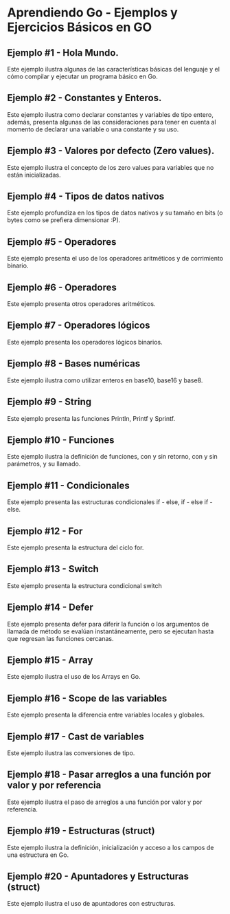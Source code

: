 # Aprendiendo Go - Ejemplos y Ejercicios Básicos en GO

## Ejemplo #1 - Hola Mundo.
Este ejemplo ilustra algunas de las características básicas del lenguaje y el cómo compilar y ejecutar un programa básico en Go.

## Ejemplo #2 - Constantes y Enteros.
Este ejemplo ilustra como declarar constantes y variables de tipo entero, además, presenta algunas de las consideraciones para tener en cuenta al momento de declarar una variable o una constante y su uso. 

## Ejemplo #3 - Valores por defecto (Zero values).
Este ejemplo ilustra el concepto de los zero values para variables que no están inicializadas. 

## Ejemplo #4 - Tipos de datos nativos
Este ejemplo profundiza en los tipos de datos nativos y su tamaño en bits (o bytes como se prefiera dimensionar :P).

## Ejemplo #5 - Operadores
Este ejemplo presenta el uso de los operadores aritméticos y de corrimiento binario.

## Ejemplo #6 - Operadores
Este ejemplo presenta otros operadores aritméticos.

## Ejemplo #7 - Operadores lógicos
Este ejemplo presenta los operadores lógicos binarios.

## Ejemplo #8 - Bases numéricas
Este ejemplo ilustra como utilizar enteros en base10, base16 y base8.

## Ejemplo #9 - String
Este ejemplo presenta las funciones Println, Printf y Sprintf.

## Ejemplo #10 - Funciones
Este ejemplo ilustra la definición de funciones, con y sin retorno, con y sin parámetros, y su llamado.

## Ejemplo #11 - Condicionales 
Este ejemplo presenta las estructuras condicionales if - else, if - else if - else.

## Ejemplo #12 - For
Este ejemplo presenta la estructura del ciclo for.

## Ejemplo #13 - Switch
Este ejemplo presenta la estructura condicional switch

## Ejemplo #14 - Defer
Este ejemplo presenta defer para diferir la función o los argumentos de llamada de método se evalúan instantáneamente, pero se ejecutan hasta que regresan las funciones cercanas.

## Ejemplo #15 - Array
Este ejemplo ilustra el uso de los Arrays en Go.

## Ejemplo #16 - Scope de las variables
Este ejemplo presenta la diferencia entre variables locales y globales.

## Ejemplo #17 - Cast de variables
Este ejemplo ilustra las conversiones de tipo. 

## Ejemplo #18 - Pasar arreglos a una función por valor y por referencia
Este ejemplo ilustra el paso de arreglos a una función por valor y por referencia.

## Ejemplo #19 - Estructuras (struct)
Este ejemplo ilustra la definición, inicialización y acceso a los campos de una estructura en Go.

## Ejemplo #20 - Apuntadores y Estructuras (struct)
Este ejemplo ilustra el uso de apuntadores con estructuras. 
